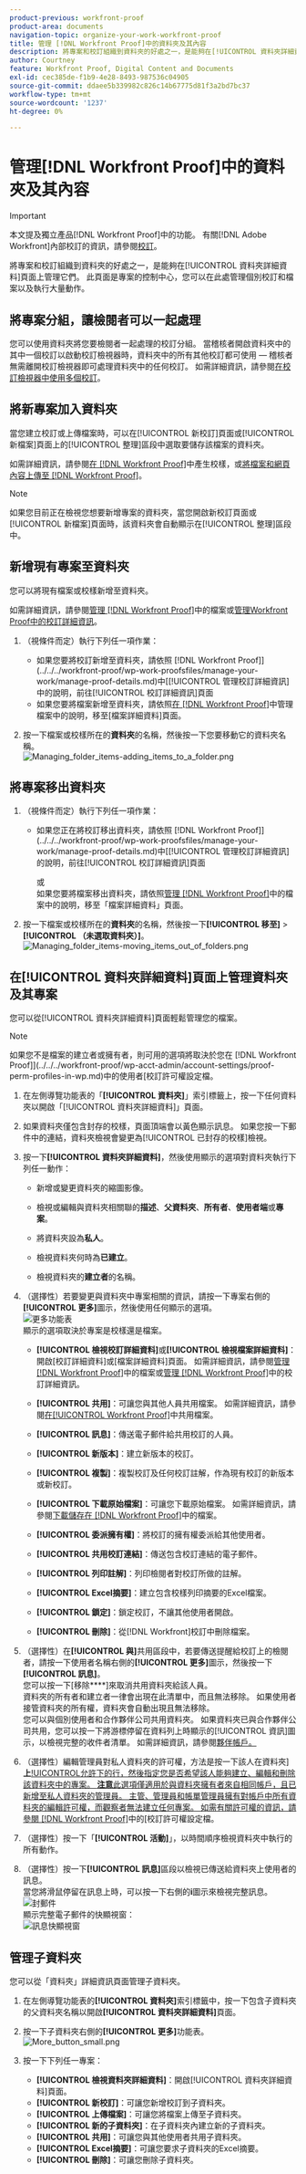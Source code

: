 ```yaml
---
product-previous: workfront-proof
product-area: documents
navigation-topic: organize-your-work-workfront-proof
title: 管理 [!DNL Workfront Proof]中的資料夾及其內容
description: 將專案和校訂組織到資料夾的好處之一，是能夠在[!UICONTROL 資料夾詳細資料]頁面上管理它們。 此頁面是專案的控制中心，您可以在此處管理個別校訂和檔案以及執行大量動作。
author: Courtney
feature: Workfront Proof, Digital Content and Documents
exl-id: cec385de-f1b9-4e28-8493-987536c04905
source-git-commit: ddaee5b339982c826c14b67775d81f3a2bd7bc37
workflow-type: tm+mt
source-wordcount: '1237'
ht-degree: 0%

---
```


# 管理[!DNL Workfront Proof]中的資料夾及其內容

>[!IMPORTANT]
>
>本文提及獨立產品[!DNL Workfront Proof]中的功能。 有關[!DNL Adobe Workfront]內部校訂的資訊，請參閱[校訂](../../../review-and-approve-work/proofing/proofing.md)。

將專案和校訂組織到資料夾的好處之一，是能夠在[!UICONTROL 資料夾詳細資料]頁面上管理它們。 此頁面是專案的控制中心，您可以在此處管理個別校訂和檔案以及執行大量動作。

## 將專案分組，讓檢閱者可以一起處理

您可以使用資料夾將您要檢閱者一起處理的校訂分組。 當稽核者開啟資料夾中的其中一個校訂以啟動校訂檢視器時，資料夾中的所有其他校訂都可使用 — 稽核者無需離開校訂檢視器即可處理資料夾中的任何校訂。 如需詳細資訊，請參閱[在校訂檢視器中使用多個校訂](../../../workfront-proof/wp-work-proofsfiles/review-proofs-wpv/work-with-multiple-proofs.md)。

## 將新專案加入資料夾

當您建立校訂或上傳檔案時，可以在[!UICONTROL 新校訂]頁面或[!UICONTROL 新檔案]頁面上的[!UICONTROL 整理]區段中選取要儲存該檔案的資料夾。

如需詳細資訊，請參閱[在 [!DNL Workfront Proof]](../../../workfront-proof/wp-work-proofsfiles/create-proofs-and-files/generate-proofs.md)中產生校樣，或[將檔案和網頁內容上傳至 [!DNL Workfront Proof]](../../../workfront-proof/wp-work-proofsfiles/create-proofs-and-files/upload-files-web-content.md)。

>[!NOTE]
>
>如果您目前正在檢視您想要新增專案的資料夾，當您開啟新校訂頁面或[!UICONTROL 新檔案]頁面時，該資料夾會自動顯示在[!UICONTROL 整理]區段中。

## 新增現有專案至資料夾

您可以將現有檔案或校樣新增至資料夾。

如需詳細資訊，請參閱[管理 [!DNL Workfront Proof]](../../../workfront-proof/wp-work-proofsfiles/manage-your-work/manage-files.md)中的檔案或[管理Workfront Proof中的校訂詳細資訊](../../../workfront-proof/wp-work-proofsfiles/manage-your-work/manage-proof-details.md)。

1. （視條件而定）執行下列任一項作業：

   * 如果您要將校訂新增至資料夾，請依照 [!DNL Workfront Proof]](../../../workfront-proof/wp-work-proofsfiles/manage-your-work/manage-proof-details.md)中[[!UICONTROL 管理校訂詳細資訊]中的說明，前往[!UICONTROL 校訂詳細資訊]頁面
   * 如果您要將檔案新增至資料夾，請依照[在 [!DNL Workfront Proof]](../../../workfront-proof/wp-work-proofsfiles/manage-your-work/manage-files.md)中管理檔案中的說明，移至[檔案詳細資料]頁面。

1. 按一下檔案或校樣所在的&#x200B;**資料夾**&#x200B;的名稱，然後按一下您要移動它的資料夾名稱。\
   ![Managing_folder_items-adding_items_to_a_folder.png](assets/managing-folder-items-adding-items-to-a-folder-350x121.png)

## 將專案移出資料夾

1. （視條件而定）執行下列任一項作業：

   * 如果您正在將校訂移出資料夾，請依照 [!DNL Workfront Proof]](../../../workfront-proof/wp-work-proofsfiles/manage-your-work/manage-proof-details.md)中[[!UICONTROL 管理校訂詳細資訊]的說明，前往[!UICONTROL 校訂詳細資訊]頁面

     或\
      如果您要將檔案移出資料夾，請依照[管理 [!DNL Workfront Proof]](../../../workfront-proof/wp-work-proofsfiles/manage-your-work/manage-files.md)中的檔案中的說明，移至「檔案詳細資料」頁面。

1. 按一下檔案或校樣所在的&#x200B;**資料夾**&#x200B;的名稱，然後按一下&#x200B;**[!UICONTROL 移至]** > **[!UICONTROL （未選取資料夾）]**。\
   ![Managing_folder_items-moving_items_out_of_folders.png](assets/managing-folder-items-moving-items-out-of-folders-350x123.png)

## 在[!UICONTROL 資料夾詳細資料]頁面上管理資料夾及其專案

您可以從[!UICONTROL 資料夾詳細資料]頁面輕鬆管理您的檔案。

>[!NOTE]
>
>如果您不是檔案的建立者或擁有者，則可用的選項將取決於您在 [!DNL Workfront Proof]](../../../workfront-proof/wp-acct-admin/account-settings/proof-perm-profiles-in-wp.md)中的使用者[校訂許可權設定檔。

1. 在左側導覽功能表的「**[!UICONTROL 資料夾]**」索引標籤上，按一下任何資料夾以開啟「[!UICONTROL 資料夾詳細資料]」頁面。
1. 如果資料夾僅包含封存的校樣，頁面頂端會以黃色顯示訊息。 如果您按一下郵件中的連結，資料夾檢視會變更為[!UICONTROL 已封存的校樣]檢視。
1. 按一下&#x200B;**[!UICONTROL 資料夾詳細資料]**，然後使用顯示的選項對資料夾執行下列任一動作：

   * 新增或變更資料夾的縮圖影像。
   * 檢視或編輯與資料夾相關聯的&#x200B;**描述**、**父資料夾**、**所有者**、**使用者端**&#x200B;或&#x200B;**專案**。

   * 將資料夾設為&#x200B;**私人**。
   * 檢視資料夾何時為&#x200B;**已建立**。
   * 檢視資料夾的&#x200B;**建立者**&#x200B;的名稱。

1. （選擇性）若要變更與資料夾中專案相關的資訊，請按一下專案右側的&#x200B;**[!UICONTROL 更多]**&#x200B;圖示，然後使用任何顯示的選項。\
   ![更多功能表](assets/more-button-small.png)\
   顯示的選項取決於專案是校樣還是檔案。

   * **[!UICONTROL 檢視校訂詳細資料]**&#x200B;或&#x200B;**[!UICONTROL 檢視檔案詳細資料]**：開啟[校訂詳細資料]或[檔案詳細資料]頁面。 如需詳細資訊，請參閱[管理 [!DNL Workfront Proof]](../../../workfront-proof/wp-work-proofsfiles/manage-your-work/manage-files.md)中的檔案或[管理 [!DNL Workfront Proof]](../../../workfront-proof/wp-work-proofsfiles/manage-your-work/manage-proof-details.md)中的校訂詳細資訊。

   * **[!UICONTROL 共用]**：可讓您與其他人員共用檔案。 如需詳細資訊，請參閱[在[!UICONTROL Workfront Proof]](../../../workfront-proof/wp-work-proofsfiles/share-proofs-and-files/share-files.md)中共用檔案。

   * **[!UICONTROL 訊息]**：傳送電子郵件給共用校訂的人員。
   * **[!UICONTROL 新版本]**：建立新版本的校訂。
   * **[!UICONTROL 複製]**：複製校訂及任何校訂註解，作為現有校訂的新版本或新校訂。
   * **[!UICONTROL 下載原始檔案]**：可讓您下載原始檔案。 如需詳細資訊，請參閱[下載儲存在 [!DNL Workfront Proof]](../../../workfront-proof/wp-work-proofsfiles/manage-your-work/download-files-stored.md)中的檔案。

   * **[!UICONTROL 委派擁有權]**：將校訂的擁有權委派給其他使用者。
   * **[!UICONTROL 共用校訂連結]**：傳送包含校訂連結的電子郵件。
   * **[!UICONTROL 列印註解]**：列印檢閱者對校訂所做的註解。
   * **[!UICONTROL Excel摘要]**：建立包含校樣列印摘要的Excel檔案。
   * **[!UICONTROL 鎖定]**：鎖定校訂，不讓其他使用者開啟。
   * **[!UICONTROL 刪除]**：從[!DNL Workfront]校訂中刪除檔案。

1. （選擇性）在&#x200B;**[!UICONTROL 與]**&#x200B;共用區段中，若要傳送提醒給校訂上的檢閱者，請按一下使用者名稱右側的&#x200B;**[!UICONTROL 更多]**&#x200B;圖示，然後按一下&#x200B;**[!UICONTROL 訊息]**。\
   您可以按一下[移除&#x200B;****]來取消共用資料夾給該人員。\
   資料夾的所有者和建立者一律會出現在此清單中，而且無法移除。 如果使用者接管資料夾的所有權，資料夾會自動出現且無法移除。\
   您可以與個別使用者和合作夥伴公司共用資料夾。 如果資料夾已與合作夥伴公司共用，您可以按一下將游標停留在資料列上時顯示的[!UICONTROL 資訊]圖示，以檢視完整的收件者清單。 如需詳細資訊，請參閱[夥伴帳戶。](https://support.workfront.com/hc/en-us/sections/115000912107-Partner-accounts)

1. （選擇性）編輯管理員對私人資料夾的許可權，方法是按一下該人在資料夾&#x200B;]**上**[!UICONTROL &#x200B;允許下的行，然後指定您是否希望該人能夠建立、編輯和刪除該資料夾中的專案。 **注意**&#x200B;此選項僅適用於與資料夾擁有者來自相同帳戶，且已新增至私人資料夾的管理員。 主管、管理員和帳單管理員擁有對帳戶中所有資料夾的編輯許可權，而觀察者無法建立任何專案。 如需有關許可權的資訊，請參閱 [!DNL Workfront Proof]](../../../workfront-proof/wp-acct-admin/account-settings/proof-perm-profiles-in-wp.md)中的[校訂許可權設定檔。

1. （選擇性）按一下「**[!UICONTROL 活動]**」，以時間順序檢視資料夾中執行的所有動作。
1. （選擇性）按一下&#x200B;**[!UICONTROL 訊息]**&#x200B;區段以檢視已傳送給資料夾上使用者的訊息。\
   當您將滑鼠停留在訊息上時，可以按一下右側的&#x200B;**i**&#x200B;圖示來檢視完整訊息。\
   ![封郵件](assets/messages-1-350x74.png)\
   顯示完整電子郵件的快顯視窗：\
   ![訊息快顯視窗](assets/messages-2-350x252.png)

## 管理子資料夾

您可以從「資料夾」詳細資訊頁面管理子資料夾。

1. 在左側導覽功能表的&#x200B;**[!UICONTROL 資料夾]**&#x200B;索引標籤中，按一下包含子資料夾的父資料夾名稱以開啟&#x200B;**[!UICONTROL 資料夾詳細資料]**&#x200B;頁面。

1. 按一下子資料夾右側的&#x200B;**[!UICONTROL 更多]**&#x200B;功能表。\
   ![More_button_small.png](assets/more-button-small.png)

1. 按一下下列任一專案：

   * **[!UICONTROL 檢視資料夾詳細資料]**：開啟[!UICONTROL 資料夾詳細資料]頁面。
   * **[!UICONTROL 新校訂]**：可讓您新增校訂到子資料夾。
   * **[!UICONTROL 上傳檔案]**：可讓您將檔案上傳至子資料夾。
   * **[!UICONTROL 新的子資料夾]**：在子資料夾內建立新的子資料夾。
   * **[!UICONTROL 共用]**：可讓您與其他使用者共用子資料夾。
   * **[!UICONTROL Excel摘要]**：可讓您要求子資料夾的Excel摘要。
   * **[!UICONTROL 刪除]**：可讓您刪除子資料夾。
